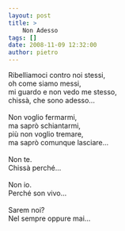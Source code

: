 ```yaml
---
layout: post
title: >
    Non Adesso
tags: []
date: 2008-11-09 12:32:00
author: pietro
---
```

Ribelliamoci contro noi stessi,<br/>oh come siamo messi,<br/>mi guardo e non vedo me stesso,<br/>chissà, che sono adesso...<br/><br/>Non voglio fermarmi,<br/>ma saprò schiantarmi,<br/>più non voglio tremare,<br/>ma saprò comunque lasciare...<br/><br/>Non te.<br/>Chissà perché...<br/><br/>Non io.<br/>Perché son vivo...<br/><br/>Sarem noi?<br/>Nel sempre oppure mai...
